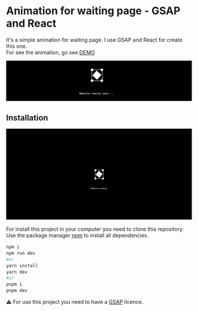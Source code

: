 # Animation for waiting page - GSAP and React

It's a simple animation for waiting page. I use GSAP and React for create this one.  
For see the animation, go see [DEMO](https://www.qodall.com/)

![Picture of Home Page](./ReadMe/HomePage.png)

## Installation

![Gif of Home Page](./ReadMe/GifPage.gif)

For install this project in your computer you need to clone this repository.  
Use the package manager [npm](https://www.npmjs.com/) to install all dependencies.

```bash
npm i
npm run dev
#or 
yarn install
yarn dev
#or 
pnpm i
pnpm dev
```

⚠️ For use this project you need to have a [GSAP](https://greensock.com/gsap/) licence.

